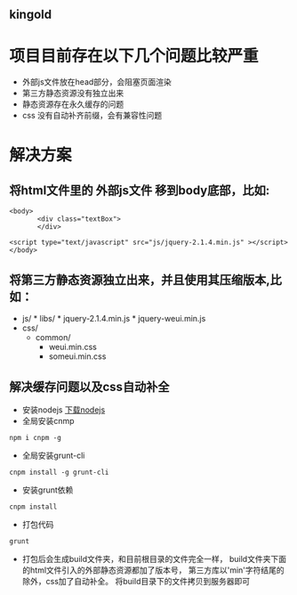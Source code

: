 ## kingold
# 项目目前存在以下几个问题比较严重

* 外部js文件放在head部分，会阻塞页面渲染
* 第三方静态资源没有独立出来
* 静态资源存在永久缓存的问题
* css 没有自动补齐前缀，会有兼容性问题

# 解决方案

##  将html文件里的 外部js文件 移到body底部，比如:

 ```
 <body>
     	<div class="textBox">
     	</div>

 <script type="text/javascript" src="js/jquery-2.1.4.min.js" ></script>
 </body>
 ```


##  将第三方静态资源独立出来，并且使用其压缩版本,比如：
  * js/
        * libs/
           * jquery-2.1.4.min.js
           * jquery-weui.min.js
  * css/
      * common/
        * weui.min.css
        * someui.min.css




##  解决缓存问题以及css自动补全

* 安装nodejs [下载nodejs](https://nodejs.org/en/)
* 全局安装cnmp
```
npm i cnpm -g
```
* 全局安装grunt-cli
```
cnpm install -g grunt-cli
```
* 安装grunt依赖
```
cnpm install
```
* 打包代码

```
grunt
```

*  打包后会生成build文件夹，和目前根目录的文件完全一样，
build文件夹下面的html文件引入的外部静态资源都加了版本号，
第三方库以'min'字符结尾的除外，css加了自动补全。
将build目录下的文件拷贝到服务器即可
